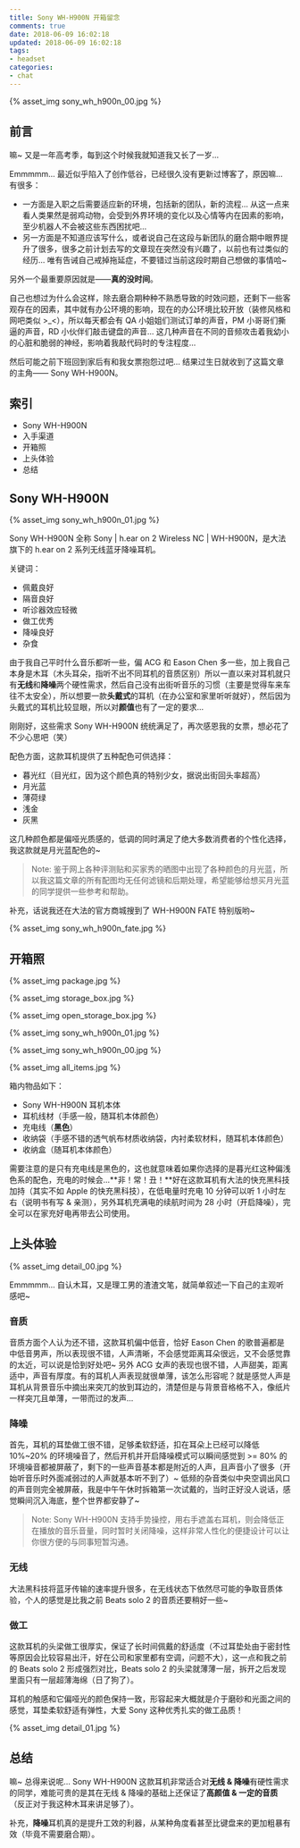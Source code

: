 ```yaml
---
title: Sony WH-H900N 开箱留念
comments: true
date: 2018-06-09 16:02:18
updated: 2018-06-09 16:02:18
tags:
- headset
categories:
- chat
---
```


{% asset_img sony_wh_h900n_00.jpg %}

## 前言

嘛~ 又是一年高考季，每到这个时候我就知道我又长了一岁... 

Emmmmm... 最近似乎陷入了创作低谷，已经很久没有更新过博客了，原因嘛... 有很多：

- 一方面是入职之后需要适应新的环境，包括新的团队，新的流程... 从这一点来看人类果然是弱鸡动物，会受到外界环境的变化以及心情等内在因素的影响，至少机器人不会被这些东西困扰吧...
- 另一方面是不知道应该写什么，或者说自己在这段与新团队的磨合期中眼界提升了很多，很多之前计划去写的文章现在突然没有兴趣了，以前也有过类似的经历... 唯有告诫自己戒掉拖延症，不要错过当前这段时期自己想做的事情哈~

另外一个最重要原因就是——**真的没时间**。

自己也想过为什么会这样，除去磨合期种种不熟悉导致的时效问题，还剩下一些客观存在的因素，其中就有办公环境的影响，现在的办公环境比较开放（装修风格和网吧类似 >_<），所以每天都会有 QA 小姐姐们测试订单的声音，PM 小哥哥们撕逼的声音，RD 小伙伴们敲击键盘的声音... 这几种声音在不同的音频攻击着我幼小的心脏和脆弱的神经，影响着我敲代码时的专注程度...

然后可能之前下班回到家后有和我女票抱怨过吧... 结果过生日就收到了这篇文章的主角—— Sony WH-H900N。

## 索引

- Sony WH-H900N
- 入手渠道
- 开箱照
- 上头体验
- 总结

## Sony WH-H900N

{% asset_img sony_wh_h900n_01.jpg %}

Sony WH-H900N 全称 Sony | h.ear on 2 Wireless NC | WH-H900N，是大法旗下的 h.ear on 2 系列无线蓝牙降噪耳机。

关键词：

- 佩戴良好
- 隔音良好
- 听诊器效应轻微
- 做工优秀
- 降噪良好
- 杂食

由于我自己平时什么音乐都听一些，偏 ACG 和 Eason Chen 多一些，加上我自己本身是木耳（木头耳朵，指听不出不同耳机的音质区别）所以一直以来对耳机就只有**无线**和**降噪**两个硬性需求，然后自己没有出街听音乐的习惯（主要是觉得车来车往不太安全），所以想要一款**头戴式**的耳机（在办公室和家里听听就好），然后因为头戴式的耳机比较显眼，所以对**颜值**也有了一定的要求...

刚刚好，这些需求 Sony WH-H900N 统统满足了，再次感恩我的女票，想必花了不少心思吧（笑）

配色方面，这款耳机提供了五种配色可供选择：

- 暮光红（目光红，因为这个颜色真的特别少女，据说出街回头率超高）
- 月光蓝
- 薄荷绿
- 浅金
- 灰黑

这几种颜色都是偏哑光质感的，低调的同时满足了绝大多数消费者的个性化选择，我这款就是月光蓝配色的~

> Note: 鉴于网上各种评测贴和买家秀的晒图中出现了各种颜色的月光蓝，所以我这篇文章的所有配图均无任何滤镜和后期处理，希望能够给想买月光蓝的同学提供一些参考和帮助。

补充，话说我还在大法的官方商城搜到了 WH-H900N FATE 特别版哟~

{% asset_img sony_wh_h900n_fate.jpg %}

## 开箱照

{% asset_img package.jpg %}

{% asset_img storage_box.jpg %}

{% asset_img open_storage_box.jpg %}

{% asset_img sony_wh_h900n_01.jpg %}

{% asset_img sony_wh_h900n_00.jpg %}

{% asset_img all_items.jpg %}

箱内物品如下：

- Sony WH-H900N 耳机本体
- 耳机线材（手感一般，随耳机本体颜色）
- 充电线（**黑色**）
- 收纳袋（手感不错的透气帆布材质收纳袋，内衬柔软材料，随耳机本体颜色）
- 收纳盒（随耳机本体颜色）

需要注意的是只有充电线是黑色的，这也就意味着如果你选择的是暮光红这种偏浅色系的配色，充电的时候会...**非！常！丑！**好在这款耳机有大法的快充黑科技加持（其实不如 Apple 的快充黑科技），在低电量时充电 10 分钟可以听 1 小时左右（说明书有写 & 亲测），另外耳机充满电的续航时间为 28 小时（开启降噪），完全可以在家充好电再带去公司使用。

## 上头体验

{% asset_img detail_00.jpg %}

Emmmmm... 自认木耳，又是理工男的渣渣文笔，就简单叙述一下自己的主观听感吧~

### 音质

音质方面个人认为还不错，这款耳机偏中低音，恰好 Eason Chen 的歌普遍都是中低音男声，所以表现很不错，人声清晰，不会感觉距离耳朵很远，又不会感觉靠的太近，可以说是恰到好处吧~ 另外 ACG 女声的表现也很不错，人声甜美，距离适中，声音有厚度。有的耳机人声表现就很单薄，该怎么形容呢？就是感觉人声是耳机从背景音乐中摘出来突兀的放到耳边的，清楚但是与背景音格格不入，像纸片一样突兀且单薄，一带而过的发声...

### 降噪

首先，耳机的耳垫做工很不错，足够柔软舒适，扣在耳朵上已经可以降低 10%~20% 的环境噪音了，然后开机并开启降噪模式可以瞬间感觉到 >= 80% 的环境噪音都被屏蔽了，剩下的一些声音基本都是附近的人声，且声音小了很多（开始听音乐时外面减弱过的人声就基本听不到了）~ 低频的杂音类似中央空调出风口的声音则完全被屏蔽，我是中午午休时拆箱第一次试戴的，当时正好没人说话，感觉瞬间沉入海底，整个世界都安静了~ 

> Note: Sony WH-H900N 支持手势操控，用右手遮盖右耳机，则会降低正在播放的音乐音量，同时暂时关闭降噪，这样非常人性化的便捷设计可以让你很方便的与同事短暂沟通。

### 无线

大法黑科技将蓝牙传输的速率提升很多，在无线状态下依然尽可能的争取音质体验，个人的感觉是比我之前 Beats solo 2 的音质还要稍好一些~

### 做工

这款耳机的头梁做工很厚实，保证了长时间佩戴的舒适度（不过耳垫处由于密封性等原因会比较容易出汗，好在公司和家里都有空调，问题不大），这一点和我之前的 Beats solo 2 形成强烈对比，Beats solo 2 的头梁就薄薄一层，拆开之后发现里面只有一层超薄海绵（日了狗了）。

耳机的触感和它偏哑光的颜色保持一致，形容起来大概就是介于磨砂和光面之间的感觉，耳垫柔软舒适有弹性，大爱 Sony 这种优秀扎实的做工品质！

{% asset_img detail_01.jpg %}

## 总结

嘛~ 总得来说呢... Sony WH-H900N 这款耳机非常适合对**无线 & 降噪**有硬性需求的同学，难能可贵的是其在无线 & 降噪的基础上还保证了**高颜值 & 一定的音质**（反正对于我这种木耳来讲足够了）。

补充，**降噪**耳机真的是提升工效的利器，从某种角度看甚至比键盘来的更加粗暴有效（毕竟不需要磨合期）。

